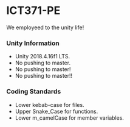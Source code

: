 # ICT371-PE
We employeed to the unity life!

### Unity Information
* Unity 2018.4.16f1 LTS.
* No pushing to master.
* No pushing to master!
* No pushing to master!!

### Coding Standards
* Lower kebab-case for files.
* Upper Snake_Case for functions.
* Lower m_camelCase for member variables.
